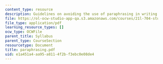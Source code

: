 ```yaml
---
content_type: resource
description: Guidelines on avoiding the use of paraphrasing in writing assignments.
file: https://ol-ocw-studio-app-qa.s3.amazonaws.com/courses/21l-704-studies-in-poetry-20th-century-irish-poetry-the-shadow-of-w-b-yeats-spring-2008/e1a451a4aa95a8114f2bf3ebc0e08de4_paraphrasing.pdf
file_type: application/pdf
learning_resource_types: []
ocw_type: OCWFile
parent_title: Syllabus
parent_type: CourseSection
resourcetype: Document
title: paraphrasing.pdf
uid: e1a451a4-aa95-a811-4f2b-f3ebc0e08de4
---
```

